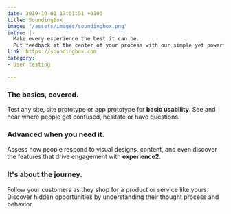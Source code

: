 ```yaml
---
date: 2019-10-01 17:01:51 +0100
title: SoundingBox
image: "/assets/images/soundingbox.png"
intro: |-
  Make every experience the best it can be.
  Put feedback at the center of your process with our simple yet powerful platform.
link: https://soundingbox.com
category:
- User testing

---
```

### The basics, covered.

Test any site, site prototype or app prototype for **basic usability**. See and hear where people get confused, hesitate or have questions.

### Advanced when you need it.

Assess how people respond to visual designs, content, and even discover the features that drive engagement with **experience2**.

### It's about the journey.

Follow your customers as they shop for a product or service like yours. Discover hidden opportunities by understanding their thought process and behavior.